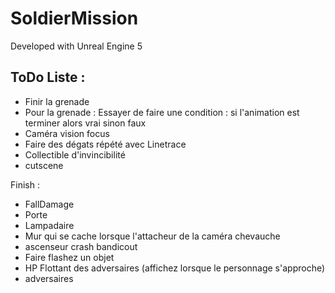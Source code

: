 # SoldierMission

Developed with Unreal Engine 5

## ToDo Liste :
- Finir la grenade
- Pour la grenade : Essayer de faire une condition : si l'animation est terminer alors vrai sinon faux
- Caméra vision focus
- Faire des dégats répété avec Linetrace
- Collectible d'invincibilité
- cutscene

Finish :
- FallDamage
- Porte
- Lampadaire
- Mur qui se cache lorsque l'attacheur de la caméra chevauche
- ascenseur crash bandicout
- Faire flashez un objet
- HP Flottant des adversaires (affichez lorsque le personnage s'approche)
- adversaires
